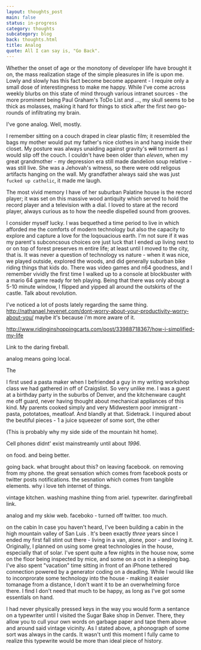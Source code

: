 ```yaml
---
layout: thoughts_post
main: false
status: in-progress
category: thoughts
subcategory: blog
back: thoughts.html
title: Analog
quote: All I can say is, "Go Back".
---
```


Whether the onset of age or the monotony of developer life have brought it on, the mass realization stage of the simple pleasures in life is upon me. Lowly and slowly has this fact become become apparent - I require only a small dose of interestingness to make me happy. While I've come across weekly blurbs on this state of mind through various intranet sources - the more prominent being Paul Graham's ToDo List and ..., my skull seems to be thick as molasses, making it hard for things to stick after the first _two_ go-rounds of infiltrating my brain.

I've gone analog. Well, mostly.

I remember sitting on a couch draped in clear plastic film; it resembled the bags my mother would put my father's nice clothes in and hang inside their closet. My posture was always unaiding against gravity's ~~will~~ torment as I would slip off the couch. I couldn't have been older than _eleven_, when my great grandmother - my depression era still made dandelion soup relative - was still live. She was a Jehovah's witness, so there were odd religous artifacts hanging on the wall. My grandfather always said she was just `fucked up catholic`, it made me laugh. 

The most vivid memory I have of her suburban Palatine house is the record player; it was set on this massive wood antiquity which served to hold the record player and a television with a dial. I loved to stare at the record player, always curious as to how the needle dispelled sound from grooves. 

I consider myself lucky. I was bequethed a time period to live in which afforded me the comforts of modern technology but also the capacity to explore and capture a love for the loqouacious earth. I'm not sure if it was my parent's subconcsous choices ore just luck that I ended up living next to or on top of forest preserves m entire life; at least until I moved to the city, that is. It was never a question of technology vs nature - when it was nice, we played outside, explored the woods, and did generally suburban bike riding things that kids do. There was video games and n64 goodness, and I remember vividly the first time I walked up to a console at blockbuster with a mario 64 game ready for teh playing. Being that there was only abougt a 5-10 minute window, I flipped and yipped all around the outskirts of the castle. Talk about revolution.

I've noticed a lot of posts lately regarding the same thing. http://nathanael.hevenet.com/dont-worry-about-your-productivity-worry-about-you/
maybe it's because i'm more aware of it.

http://www.ridinginshoppingcarts.com/post/33988718367/how-i-simplified-my-life

Link to the daring fireball.

analog means going local.

The 

I first used a pasta maker when I befriended a guy in my writing workshop class we had gathered in off of Craigslist. So very unlike me. I was a guest at a birthday party in the suburbs of Denver, and the kitchenware caught me off guard, never having thought about mechanical appliances of this kind. My parents cooked simply and very Midwestern poor immigrant - pasta, pototatoes, meatloaf. And blandly at that. Sidetrack. I inquired about the beutiful pieces - 1 a juice squeezer of some sort, the other 

(This is probably why my side side of the mountain hit home).

Cell phones didnt' exist mainstreamly until about _1996_.

on food. and being better.

going back.
what brought about this?
on leaving facebook.
on removing from my phone.
the great sensation which comes from facebook posts or twitter posts notifications.
the sesnation which comes from tangible elements. why i love teh internet of things.

vintage kitchen.
washing mashine thing from ariel.
typewriter.
daringfireball link.


analog and my skiw web. 
faceboko - turned off twitter.
too much.

on the cabin
In case you haven't heard, I've been building a cabin in the high mountain valley of San Luis [](). It's been exactly _three_ years since I ended my first fall stint out there - living in a van, alone, poor - and loving it. Originally, I planned on using some great technologies in the house, especially that of solar. I've spent quite a few nights in the house now, some on the floor being inspected by mice, and some on a cot in a sleeping bag. I've also spent "vacation" time sitting in front of an iPhone tethered connection powered by a generator coding on a deadling. While I would like to inconprorate some technology into the house - making it easier tomanage from a distance, I don't want it to be an overwhelming force there. I find I don't need that much to be happy, as long as I've got some essentials on hand.

I had never physically pressed keys in the way you would form a sentance on a typewriter until I visited the Sugar Bake shop in Denver. There, they allow you to cull your own words on garbage paper and tape them above and around said vintage vicinity. As I stated above, a phonograph of some sort was always in the cards. It wasn't untl this moment I fully came to realize this typewrite would be more than ideal piece of history.



